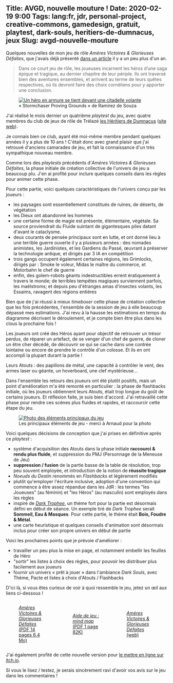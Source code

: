 Title: AVGD, nouvelle mouture !
Date: 2020-02-19 9:00
Tags: lang:fr, jdr, personal-project, creative-commons, gamedesign, gratuit, playtest, dark-souls, heritiers-de-dumnacus, jeux
Slug: avgd-nouvelle-mouture
---

Quelques nouvelles de mon jeu de rôle _Amères Victoires & Glorieuses Défaites_,
que j'avais déjà présenté [dans un article](ameres-victoires-et-glorieuses-defaites.html)
il y a un peu plus d'un an.

> Dans ce court jeu de rôle, les joueuses incarnent les héros d’une saga épique et tragique, au dernier chapitre de leur périple.
> Ils ont traversé bien des aventures ensembles, et arrivent au terme de leurs quêtes respectives, où ils devront faire des choix cornéliens pour y apporter une conclusion.

<figure>
  <a href="https://lucas-c.github.io/jdr/gdav/">
    <img alt="Un héro en armure se tient devant une citadelle volante"
         src="https://lucas-c.github.io/jdr/gdav/img/stormchaser_proving_grounds_by_halycon450_dav4fd5-fullview-lighter.jpg">
  </a>
  <figcaption>« Stormchaser Proving Grounds » de Ramirez de Souza</figcaption>
</figure>

J'ai réalisé le mois dernier un quatrième _playtest_ du jeu,
avec quatre membres du club de jeux de rôle de Trélazé
[les Héritiers de Dumnacus](http://heritiersdumnacus.blogspot.com)
([site web](http://heritiers.dumnacus.online.fr)).

Je connais bien ce club, ayant été moi-même membre pendant quelques années il y a plus de 10 ans !
C'était donc avec grand plaisir que j'ai retrouvé d'anciens camarades de jeu,
et fait la connaissance d'un très sympathique nouveau membre.

Comme lors des _playtests_ précédents d'_Amères Victoires & Glorieuses Défaites_,
la phase initiale de création collective de l'univers de jeu a beaucoup plu.
J'en ai profité pour inclure quelques conseils dans les règles pour animer cette phase.

Pour cette partie, voici quelques caractéristiques de l'univers conçu par les joueurs :

- les paysages sont essentiellement constitués de ruines, de déserts, de végétation
- les Dieux ont abandonné les hommes
- une certaine forme de magie est présente, élémentaire, végétale.
Sa source proviendrait du Fluide suintant de gigantesques piles datant d'avant le cataclysme.
- deux courants de pensée principaux sont en lutte, et ont donné lieu à une terrible guerre ouverte
il y a plusieurs années : des nomades animistes, les Jardinistes, et les Gardiens du Passé,
œuvrant à préserver la technologie antique, et dirigés par 3 IA en compétition
- trois gangs occupent également certaines régions, les Grimlocks,
dirigés par : Smoke le voleur, Midas le maître du commerce, et Motorbahn le chef de guerre
- enfin, des golem-robots géants indestructibles errent ératiquement à travers le monde;
de terribles tempêtes magiques surviennent parfois, les maëlstroms;
et depuis peu d'étranges amas d'insectes volants, les Essaims, ravagent des régions entières

Bien que de j'ai réussi à mieux _timeboxer_ cette phase de création collective que les fois précédentes,
l'ensemble de la session de jeu à elle beaucoup dépassé mes estimations.
J'ai revu à la hausse les estimations en temps du diagramme décrivant le déroulement,
et je compte bien être plus dans les clous la prochaine fois !

Les joueurs ont créé des Héros ayant pour objectif de retrouver un trésor perdus,
de réparer un artefact, de se venger d'un chef de guerre, de cloner un être cher décédé,
de découvrir se qui se cache dans une contrée lointaine ou encore de prendre le contrôle d'un colosse.
Et ils en ont accompli la plupart durant la partie !

Leurs Atouts : des papillons de métal, une capacité à contrôler le vent,
des armes laser ou géante, un hoverboard, une clef mystérieuse...

Dans l'ensemble les retours des joueurs ont été plutôt positifs,
mais un point d'amélioration m'a été remonté en particulier :
la phase de flashbacks initiale, où les joueurs obtiennent leurs Atouts,
était trop longue du goût de certains joueurs. Et réflexion faite, je suis bien d'accord.
J'ai retravaillé cette phase pour rendre ces scènes plus fluides et rapides,
et raccourcir cette étape du jeu.

<figure>
  <a href="images/2020/02/avgd-photo-table.jpg">
    <img alt="Photo des éléments principaux du jeu" src="images/2020/02/avgd-photo-table.jpg">
  </a>
  <figcaption>Les principaux éléments de jeu - merci à Arnaud pour la photo</figcaption>
</figure>

Voici quelques décisions de conception que j'ai prises en définitive après ce _playtest_ :

- système d'acquisition des Atouts dans la phase initiale **raccourci & rendu plus fluide**,
et suppression du PMJ (Personnage de la Meneuse de Jeu)
- **suppression / fusion** de la partie basse de la table de résolution, trop peu souvent employée,
et introduction de la notion de **réussite tragique**
- _Noeuds du Destin_ renommés en _Flashbacks_ et légèrement modifiés
- plutôt qu'employer l'écriture inclusive, adoption d'une convention qui commence à être assez répandue dans les JdR :
les termes "les Joueuses" (au féminin) et "les Héros" (au masculin) sont employés dans les règles
- inspiré de [_Dark Trophee_](https://nicolasfolliot.itch.io/trophee-sombre), un thème fort pour la partie
est désormais défini en début de séance. Un exemple tiré de _Dark Trophee_ serait **Sommeil, Eau & Masques**.
Pour cette partie, le thème était **Bois, Foudre & Métal**.
- une carte heuristique et quelques conseils d'animation sont désormais inclus pour créer son propre univers
en début de partie

Voici les prochaines points que je prévoie d'améliorer :

- travailler un peu plus la mise en page, et notamment embellir les feuilles de Héro
- "sortir" les listes à choix des règles, pour pouvoir les distribuer plus facilement aux joueurs
- fournir un univers « prêt à jouer » dans l'ambiance _Dark Souls_, avec Thème, Pacte et listes à choix d'Atouts / Flashbacks

D'ici là, si vous êtes curieux de voir à quoi ressemble le jeu, jetez un œil aux liens ci-dessous !

<div class="releases">
  <a href="https://github.com/Lucas-C/jdr/releases/download/gdav-v1.2/gdav-v1.2.pdf">
    <figure>
      <img alt="" src="images/2020/02/avgd-pdf.png">
      <figcaption><em>Amères Victoires & Glorieuses Défaites</em><br>(PDF 14 pages 6,4 Mo)</figcaption>
    </figure>
  </a>
  <a href="https://github.com/Lucas-C/jdr/releases/download/gdav-v1.2/gdav-v1.2-mind-map.pdf">
    <figure>
      <img alt="" src="images/2020/02/avgd-mindmap.png">
      <figcaption><em>Aide de jeu : mind map</em><br>(PDF 1 page 82K)</figcaption>
    </figure>
  </a>
  <a href="https://lucas-c.github.io/jdr/gdav/">
    <figure>
      <img alt="" src="images/2020/02/avgd-web.png">
      <figcaption><em>Amères Victoires & Glorieuses Défaites</em><br>(web)</figcaption>
    </figure>
  </a>
</div>

J'ai également profité de cette nouvelle version pour [le mettre en ligne sur itch.io](https://lucas-c.itch.io/ameres-victoires-glorieuses-defaites).

Si vous le lisez / testez, je serais sincèrement ravi d'avoir vos avis sur le jeu dans les commentaires !

<style>
.small-img { max-height: 16rem; }
article img { max-height: 40rem; }
.releases {
  display: flex;
  justify-content: center;
  align-items: center;
  flex-flow: wrap;
}
.releases > * { flex: 1 0; }
</style>
